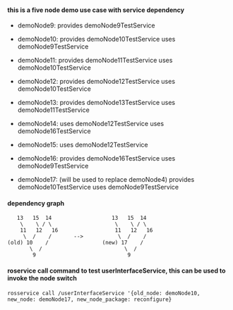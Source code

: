 #### this is a five node demo use case with service dependency
- demoNode9:
    provides demoNode9TestService

- demoNode10:
    provides demoNode10TestService
    uses demoNode9TestService

- demoNode11:
    provides demoNode11TestService
    uses demoNode10TestService

- demoNode12:
    provides demoNode12TestService
    uses demoNode10TestService

- demoNode13:
    provides demoNode13TestService
    uses demoNode11TestService

- demoNode14:
    uses demoNode12TestService
    uses demoNode16TestService

- demoNode15:
    uses demoNode12TestService

- demoNode16:
    provides demoNode16TestService
    uses demoNode9TestService

- demoNode17: (will be used to replace demoNode4)
    provides demoNode10TestService
    uses demoNode9TestService

#### dependency graph

       13   15  14                   13   15  14 
        \    \ / \                    \    \ / \ 
        11   12   16                  11   12   16
         \  /    /       -->           \  /    / 
    (old) 10    /                 (new) 17    /  
           \  /                          \  /     
            9                             9      

#### roservice call command to test userInterfaceService, this can be used to invoke the node switch
`rosservice call /userInterfaceService '{old_node: demoNode10, new_node: demoNode17, new_node_package: reconfigure}`

